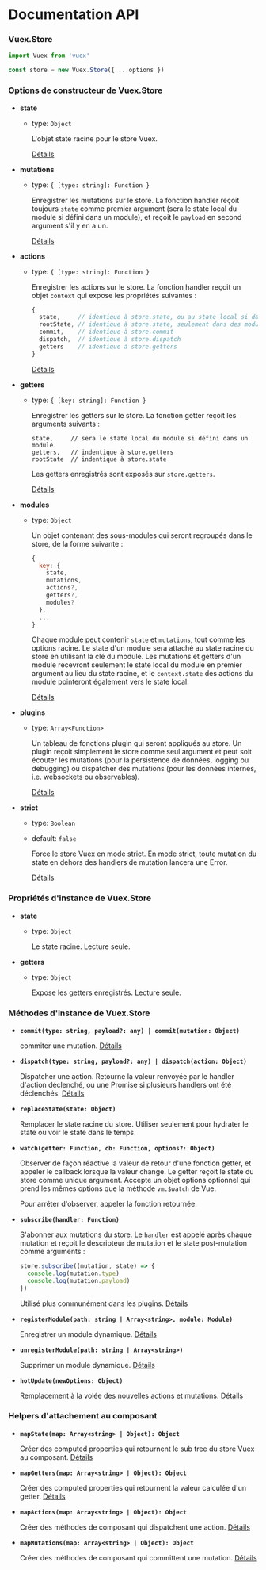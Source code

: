 # Documentation API

### Vuex.Store

``` js
import Vuex from 'vuex'

const store = new Vuex.Store({ ...options })
```

### Options de constructeur de Vuex.Store

- **state**

  - type: `Object`

    L'objet state racine pour le store Vuex.

    [Détails](state.md)

- **mutations**

  - type: `{ [type: string]: Function }`

    Enregistrer les mutations sur le store. La fonction handler reçoit toujours `state` comme premier argument (sera le state local du module si défini dans un module), et reçoit le `payload` en second argument s'il y en a un.

    [Détails](mutations.md)

- **actions**

  - type: `{ [type: string]: Function }`

    Enregistrer les actions sur le store. La fonction handler reçoit un objet `context` qui expose les propriétés suivantes :

    ``` js
    {
      state,     // identique à store.state, ou au state local si dans des modules
      rootState, // identique à store.state, seulement dans des modules
      commit,    // identique à store.commit
      dispatch,  // identique à store.dispatch
      getters    // identique à store.getters
    }
    ```

    [Détails](actions.md)

- **getters**

  - type: `{ [key: string]: Function }`

    Enregistrer les getters sur le store. La fonction getter reçoit les arguments suivants :

    ```
    state,     // sera le state local du module si défini dans un module.
    getters,   // indentique à store.getters
    rootState  // indentique à store.state
    ```
    Les getters enregistrés sont exposés sur `store.getters`.

    [Détails](getters.md)

- **modules**

  - type: `Object`

    Un objet contenant des sous-modules qui seront regroupés dans le store, de la forme suivante :

    ``` js
    {
      key: {
        state,
        mutations,
        actions?,
        getters?,
        modules?
      },
      ...
    }
    ```

    Chaque module peut contenir `state` et `mutations`, tout comme les options racine. Le state d'un module sera attaché au state racine du store en utilisant la clé du module. Les mutations et getters d'un module recevront seulement le state local du module en premier argument au lieu du state racine, et le `context.state` des actions du module pointeront également vers le state local.

    [Détails](modules.md)

- **plugins**

  - type: `Array<Function>`

    Un tableau de fonctions plugin qui seront appliqués au store. Un plugin reçoit simplement le store comme seul argument et peut soit écouter les mutations (pour la persistence de données, logging ou debugging) ou dispatcher des mutations (pour les données internes, i.e. websockets ou observables).

    [Détails](plugins.md)

- **strict**

  - type: `Boolean`
  - default: `false`

    Force le store Vuex en mode strict. En mode strict, toute mutation du state en dehors des handlers de mutation lancera une Error.

    [Détails](strict.md)

### Propriétés d'instance de Vuex.Store

- **state**

  - type: `Object`

    Le state racine. Lecture seule.

- **getters**

  - type: `Object`

    Expose les getters enregistrés. Lecture seule.

### Méthodes d'instance de Vuex.Store

- **`commit(type: string, payload?: any) | commit(mutation: Object)`**

  commiter une mutation. [Détails](mutations.md)

- **`dispatch(type: string, payload?: any) | dispatch(action: Object)`**

  Dispatcher une action. Retourne la valeur renvoyée par le handler d'action déclenché, ou une Promise si plusieurs handlers ont été déclenchés. [Détails](actions.md)

- **`replaceState(state: Object)`**

  Remplacer le state racine du store. Utiliser seulement pour hydrater le state ou voir le state dans le temps.

- **`watch(getter: Function, cb: Function, options?: Object)`**

  Observer de façon réactive la valeur de retour d'une fonction getter, et appeler le callback lorsque la valeur change. Le getter reçoit le state du store comme unique argument. Accepte un objet options optionnel qui prend les mêmes options que la méthode `vm.$watch` de Vue.

  Pour arrêter d'observer, appeler la fonction retournée.

- **`subscribe(handler: Function)`**

  S'abonner aux mutations du store. Le `handler` est appelé après chaque mutation et reçoit le descripteur de mutation et le state post-mutation comme arguments :

  ``` js
  store.subscribe((mutation, state) => {
    console.log(mutation.type)
    console.log(mutation.payload)
  })
  ```

  Utilisé plus communément dans les plugins. [Détails](plugins.md)

- **`registerModule(path: string | Array<string>, module: Module)`**

  Enregistrer un module dynamique. [Détails](modules.md#enregistrement-dynamique-de-module)

- **`unregisterModule(path: string | Array<string>)`**

  Supprimer un module dynamique. [Détails](modules.md#enregistrement-dynamique-de-module)

- **`hotUpdate(newOptions: Object)`**

  Remplacement à la volée des nouvelles actions et mutations. [Détails](hot-reload.md)

### Helpers d'attachement au composant

- **`mapState(map: Array<string> | Object): Object`**

  Créer des computed properties qui retournent le sub tree du store Vuex au composant. [Détails](state.md#le-helper-mapstate)

- **`mapGetters(map: Array<string> | Object): Object`**

  Créer des computed properties qui retournent la valeur calculée d'un getter. [Détails](getters.md#le-helper-mapgetters)

- **`mapActions(map: Array<string> | Object): Object`**

  Créer des méthodes de composant qui dispatchent une action. [Détails](actions.md#dispatcher-des-actions-dans-les-composants)

- **`mapMutations(map: Array<string> | Object): Object`**

  Créer des méthodes de composant qui committent une mutation. [Détails](mutations.md#commiter-des-mutations-dans-les-composants)
